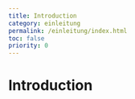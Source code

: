 ```yaml
---
title: Introduction
category: einleitung
permalink: /einleitung/index.html
toc: false
priority: 0
---
```


# Introduction